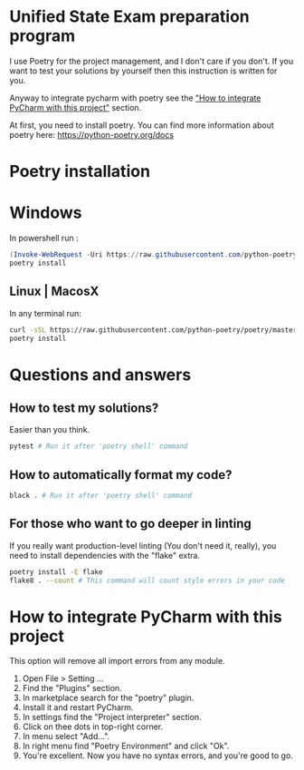 # Unified State Exam preparation program

I use Poetry for the project management, and I don't care if you don't. If you want to
test your solutions by yourself then this instruction is written for you.

Anyway to integrate pycharm with poetry see
the ["How to integrate PyCharm with this project"](#how-to-integrate-pycharm-with-this-project)
section.

At first, you need to install poetry. You can find more information about poetry
here: https://python-poetry.org/docs

# Poetry installation

# Windows

In powershell run :

```powershell
(Invoke-WebRequest -Uri https://raw.githubusercontent.com/python-poetry/poetry/master/get-poetry.py -UseBasicParsing).Content | python -
poetry install
```

## Linux | MacosX

In any terminal run:

```bash
curl -sSL https://raw.githubusercontent.com/python-poetry/poetry/master/get-poetry.py | python -
poetry install
```
# Questions and answers

## How to test my solutions?

Easier than you think.

```bash
pytest # Run it after 'poetry shell' command
```

## How to automatically format my code?

```bash
black . # Run it after 'poetry shell' command
```

## For those who want to go deeper in linting

If you really want production-level linting (You don't need it, really), you need to
install dependencies with the "flake" extra.

```bash
poetry install -E flake
flake8 . --count # This command will count style errors in your code
```

# How to integrate PyCharm with this project

This option will remove all import errors from any module.

1. Open File > Setting ...
2. Find the "Plugins" section.
3. In marketplace search for the "poetry" plugin.
4. Install it and restart PyCharm.
5. In settings find the "Project interpreter" section.
6. Click on thee dots in top-right corner.
7. In menu select "Add...".
8. In right menu find "Poetry Environment" and click "Ok".
9. You're excellent. Now you have no syntax errors, and you're good to go.

